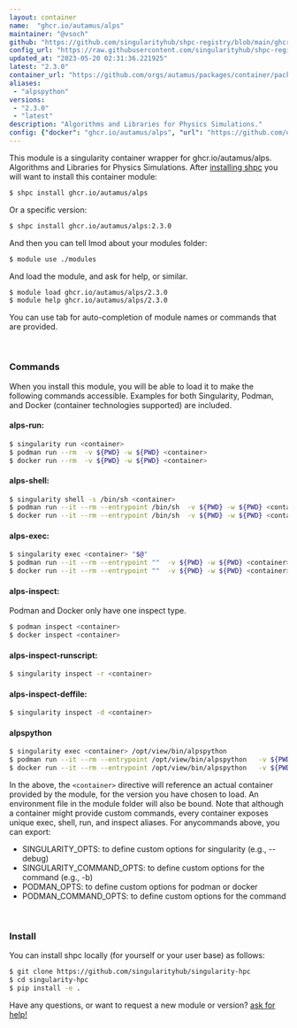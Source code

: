 ```yaml
---
layout: container
name:  "ghcr.io/autamus/alps"
maintainer: "@vsoch"
github: "https://github.com/singularityhub/shpc-registry/blob/main/ghcr.io/autamus/alps/container.yaml"
config_url: "https://raw.githubusercontent.com/singularityhub/shpc-registry/main/ghcr.io/autamus/alps/container.yaml"
updated_at: "2023-05-20 02:31:36.221925"
latest: "2.3.0"
container_url: "https://github.com/orgs/autamus/packages/container/package/alps"
aliases:
 - "alpspython"
versions:
 - "2.3.0"
 - "latest"
description: "Algorithms and Libraries for Physics Simulations."
config: {"docker": "ghcr.io/autamus/alps", "url": "https://github.com/orgs/autamus/packages/container/package/alps", "maintainer": "@vsoch", "description": "Algorithms and Libraries for Physics Simulations.", "latest": {"2.3.0": "sha256:475f8c97e26c19750dbfa005169a8b3dcb080075fc4e1280c5914efe3dbb2214"}, "tags": {"2.3.0": "sha256:475f8c97e26c19750dbfa005169a8b3dcb080075fc4e1280c5914efe3dbb2214", "latest": "sha256:475f8c97e26c19750dbfa005169a8b3dcb080075fc4e1280c5914efe3dbb2214"}, "aliases": {"alpspython": "/opt/view/bin/alpspython"}}
---
```


This module is a singularity container wrapper for ghcr.io/autamus/alps.
Algorithms and Libraries for Physics Simulations.
After [installing shpc](#install) you will want to install this container module:


```bash
$ shpc install ghcr.io/autamus/alps
```

Or a specific version:

```bash
$ shpc install ghcr.io/autamus/alps:2.3.0
```

And then you can tell lmod about your modules folder:

```bash
$ module use ./modules
```

And load the module, and ask for help, or similar.

```bash
$ module load ghcr.io/autamus/alps/2.3.0
$ module help ghcr.io/autamus/alps/2.3.0
```

You can use tab for auto-completion of module names or commands that are provided.

<br>

### Commands

When you install this module, you will be able to load it to make the following commands accessible.
Examples for both Singularity, Podman, and Docker (container technologies supported) are included.

#### alps-run:

```bash
$ singularity run <container>
$ podman run --rm  -v ${PWD} -w ${PWD} <container>
$ docker run --rm  -v ${PWD} -w ${PWD} <container>
```

#### alps-shell:

```bash
$ singularity shell -s /bin/sh <container>
$ podman run --it --rm --entrypoint /bin/sh  -v ${PWD} -w ${PWD} <container>
$ docker run --it --rm --entrypoint /bin/sh  -v ${PWD} -w ${PWD} <container>
```

#### alps-exec:

```bash
$ singularity exec <container> "$@"
$ podman run --it --rm --entrypoint ""  -v ${PWD} -w ${PWD} <container> "$@"
$ docker run --it --rm --entrypoint ""  -v ${PWD} -w ${PWD} <container> "$@"
```

#### alps-inspect:

Podman and Docker only have one inspect type.

```bash
$ podman inspect <container>
$ docker inspect <container>
```

#### alps-inspect-runscript:

```bash
$ singularity inspect -r <container>
```

#### alps-inspect-deffile:

```bash
$ singularity inspect -d <container>
```


#### alpspython

```bash
$ singularity exec <container> /opt/view/bin/alpspython
$ podman run --it --rm --entrypoint /opt/view/bin/alpspython   -v ${PWD} -w ${PWD} <container> -c " $@"
$ docker run --it --rm --entrypoint /opt/view/bin/alpspython   -v ${PWD} -w ${PWD} <container> -c " $@"
```



In the above, the `<container>` directive will reference an actual container provided
by the module, for the version you have chosen to load. An environment file in the
module folder will also be bound. Note that although a container
might provide custom commands, every container exposes unique exec, shell, run, and
inspect aliases. For anycommands above, you can export:

 - SINGULARITY_OPTS: to define custom options for singularity (e.g., --debug)
 - SINGULARITY_COMMAND_OPTS: to define custom options for the command (e.g., -b)
 - PODMAN_OPTS: to define custom options for podman or docker
 - PODMAN_COMMAND_OPTS: to define custom options for the command

<br>

### Install

You can install shpc locally (for yourself or your user base) as follows:

```bash
$ git clone https://github.com/singularityhub/singularity-hpc
$ cd singularity-hpc
$ pip install -e .
```

Have any questions, or want to request a new module or version? [ask for help!](https://github.com/singularityhub/singularity-hpc/issues)